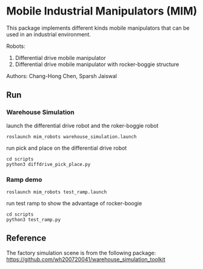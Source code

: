 # Mobile Industrial Manipulators (MIM)
This package implements different kinds mobile manipulators that can be used in an industrial environment.  

Robots:
1. Differential drive mobile manipulator
2. Differential drive mobile manipulator with rocker-boggie structure

Authors: Chang-Hong Chen, Sparsh Jaiswal

## Run
### Warehouse Simulation
launch the differential drive robot and the roker-boggie robot
```
roslaunch mim_robots warehouse_simulation.launch
```
run pick and place on the differential drive robot
```
cd scripts
python3 diffdrive_pick_place.py
```
### Ramp demo
```
roslaunch mim_robots test_ramp.launch
```
run test ramp to show the advantage of rocker-boogie
```
cd scripts
python3 test_ramp.py
```

## Reference 
The factory simulation scene is from the following package:  
https://github.com/wh200720041/warehouse_simulation_toolkit
